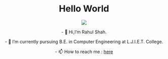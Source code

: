 <h1 align="center">Hello World</h1>
<div align="center"><img src="https://media.tenor.com/0GlG1seMYBcAAAAC/hi-spiderman.gif"></img></div>
<p></p>
<p align="center"> 
  - 👋 Hi,I’m Rahul Shah.
</p>
<p align="center"> 
  - 🌱 I’m currently pursuing B.E. in Computer Engineering at L.J.I.E.T. College.
</p>  
<p align="center"> 
  - 📫 How to reach me : <a href="https://www.linkedin.com/in/rahul-0810-shah/">here</a>
</p>
<!--- 👀 I’m interested in ...
- 🌱 I’m currently learning ...
- 💞️ I’m looking to collaborate on ...
- 📫 How to reach me ...-->

<!---
RahullShahh/RahullShahh is a ✨ special ✨ repository because its `README.md` (this file) appears on your GitHub profile.
You can click the Preview link to take a look at your changes.
--->
